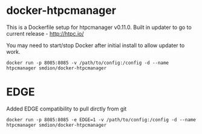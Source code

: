 docker-htpcmanager
==================

This is a Dockerfile setup for htpcmanager v0.11.0.  Built in updater to go to current release - http://htpc.io/

You may need to start/stop Docker after initial install to allow updater to work.

    docker run -p 8085:8085 -v /path/to/config:/config -d --name htpcmanager smdion/docker-htpcmanager

EDGE
====

Added EDGE compatibility to pull dirctly from git

    docker run -p 8085:8085 -e EDGE=1 -v /path/to/config:/config -d --name htpcmanager smdion/docker-htpcmanager
